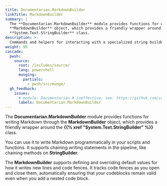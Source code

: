 ```yaml
---
title: Documentarian.MarkdownBuilder
linkTitle: MarkdownBuilder
summary: |
  The **Documentarian.MarkdownBuilder** module provides functions for writing Markdown through the
  **MarkdownBuilder** object, which provides a friendly wrapper around the
  **System.Text.StringBuilder** class.
description: >-
  Commands and helpers for interacting with a specialized string builder for Markdown.
weight: 99
cascade:
  pwsh:
    source:
      root: /includes/source/
      lang: powershell
      munging:
        partials:
          - pwsh/src/munge/
  gh_feedback:
    issues:
      # module: Documentarian # ineffective, see: https://github.com/community/community/discussions/5288
      labels: Documentarian.MarkdownBuilder
---
```


The **Documentarian.MarkdownBuilder** module provides functions for writing Markdown through the
**MarkdownBuilder** object, which provides a friendly wrapper around the
**{{% xref "System.Text.StringBuilder" %}}** class.

You can use it to write Markdown programmatically in your scripts and functions. It supports
chaining writing statements in the pipeline, like chaining methods on **StringBuilder**.

The **MarkdownBuilder** supports defining and overriding default values for how it writes new lines
and code fences. It tracks code fences as you open and close them, automatically ensuring that your
codeblocks remain valid even when you add a nested code block.
